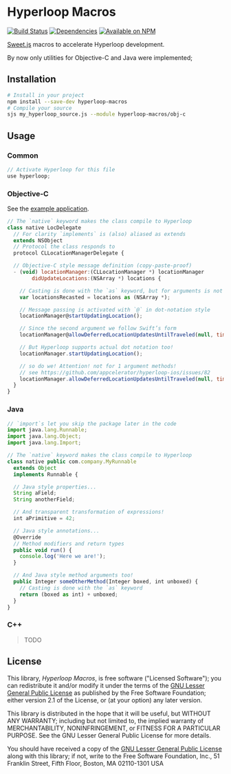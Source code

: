 Hyperloop Macros
================

[![Build Status](https://img.shields.io/travis/yuchi/hyperloop-macros.svg?style=flat-square)](https://travis-ci.org/yuchi/hyperloop-macros)
[![Dependencies](https://img.shields.io/david/dev/yuchi/hyperloop-macros.svg?style=flat-square)](https://david-dm.org/yuchi/hyperloop-macros#info=devDependencies)
[![Available on NPM](https://img.shields.io/npm/v/hyperloop-macros.svg?style=flat-square)](https://www.npmjs.org/package/hyperloop-macros)

[Sweet.js][sjs] macros to accelerate Hyperloop development.

By now only utilities for Objective-C and Java were implemented;

[sjs]: http://sweetjs.org/

## Installation

```bash
# Install in your project
npm install --save-dev hyperloop-macros
# Compile your source
sjs my_hyperloop_source.js --module hyperloop-macros/obj-c
```

## Usage

### Common

```js
// Activate Hyperloop for this file
use hyperloop;
```

### Objective-C

See the [example application](examples/obj-c/tableViewController).

```js
// The `native` keyword makes the class compile to Hyperloop
class native LocDelegate
  // For clarity `implements` is (also) aliased as extends
  extends NSObject
  // Protocol the class responds to
  protocol CLLocationManagerDelegate {

  // Objective-C style message definition (copy-paste-proof)
  - (void) locationManager:(CLLocationManager *) locationManager
        didUpdateLocations:(NSArray *) locations {

    // Casting is done with the `as` keyword, but for arguments is not necessary
    var locationsRecasted = locations as (NSArray *);

    // Message passing is activated with `@` in dot-notation style
    locationManager@startUpdatingLocation();

    // Since the second argument we follow Swift’s form
    locationManager@allowDeferredLocationUpdatesUntilTraveled(null, timeout: null);

    // But Hyperloop supports actual dot notation too!
    locationManager.startUpdatingLocation();

    // so do we! Attention! not for 1 argument methods!
    // see https://github.com/appcelerator/hyperloop-ios/issues/82
    locationManager.allowDeferredLocationUpdatesUntilTraveled(null, timeout: null);
  }
}
```

### Java

```js
// `import`s let you skip the package later in the code
import java.lang.Runnable;
import java.lang.Object;
import java.lang.Import;

// The `native` keyword makes the class compile to Hyperloop
class native public com.company.MyRunnable
  extends Object
  implements Runnable {

  // Java style properties...
  String aField;
  String anotherField;

  // And transparent transformation of expressions!
  int aPrimitive = 42;

  // Java style annotations...
  @Override
  // Method modifiers and return types
  public void run() {
    console.log('Here we are!');
  }

  // And Java style method arguments too!
  public Integer someOtherMethod(Integer boxed, int unboxed) {
    // Casting is done with the `as` keyword
    return (boxed as int) + unboxed;
  }
}
```

### C++

> TODO

## License

This library, *Hyperloop Macros*, is free software ("Licensed Software"); you can
redistribute it and/or modify it under the terms of the [GNU Lesser General
Public License](http://www.gnu.org/licenses/lgpl-2.1.html) as published by the
Free Software Foundation; either version 2.1 of the License, or (at your
option) any later version.

This library is distributed in the hope that it will be useful, but WITHOUT ANY
WARRANTY; including but not limited to, the implied warranty of MERCHANTABILITY,
NONINFRINGEMENT, or FITNESS FOR A PARTICULAR PURPOSE. See the GNU Lesser General
Public License for more details.

You should have received a copy of the [GNU Lesser General Public
License](http://www.gnu.org/licenses/lgpl-2.1.html) along with this library; if
not, write to the Free Software Foundation, Inc., 51 Franklin Street, Fifth
Floor, Boston, MA 02110-1301 USA
